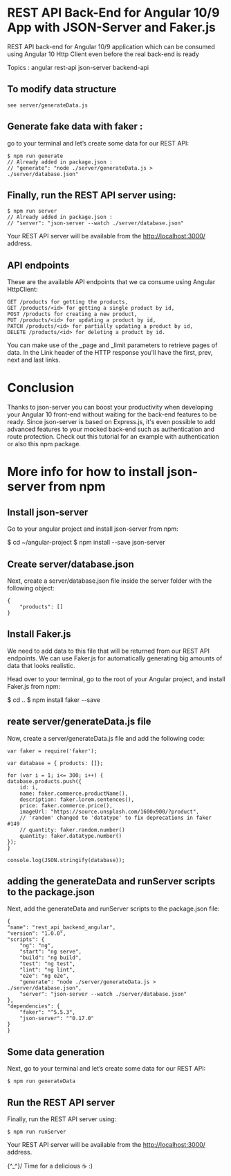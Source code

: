 # REST API Back-End for Angular 10/9 App with JSON-Server and Faker.js
REST API back-end for Angular 10/9 application which can be consumed using Angular 10 Http Client even before the real back-end is ready

Topics : angular rest-api json-server backend-api


## To modify data structure
    see server/generateData.js

## Generate fake data with faker :
go to your terminal and let’s create some data for our REST API:

    $ npm run generate
    // Already added in package.json :
    // "generate": "node ./server/generateData.js > ./server/database.json"


## Finally, run the REST API server using:

    $ npm run server
    // Already added in package.json :
    // "server": "json-server --watch ./server/database.json"

Your REST API server will be available from the [http://localhost:3000/](http://localhost:3000/) address.

## API endpoints
These are the available API endpoints that we ca consume using Angular HttpClient:

    GET /products for getting the products,
    GET /products/<id> for getting a single product by id,
    POST /products for creating a new product,
    PUT /products/<id> for updating a product by id,
    PATCH /products/<id> for partially updating a product by id,
    DELETE /products/<id> for deleting a product by id.

You can make use of the _page and _limit parameters to retrieve pages of data. In the Link header of the HTTP response you'll have the first, prev, next and last links.

# Conclusion

Thanks to json-server you can boost your productivity when developing your Angular 10 front-end without waiting for the back-end features to be ready. Since json-server is based on Express.js, it's even possible to add advanced features to your mocked back-end such as authentication and route protection. Check out this tutorial for an example with authentication or also this npm package.


# More info for how to install json-server from npm 

## Install json-server 
Go to your angular project and install json-server from npm:

$ cd ~/angular-project
$ npm install --save json-server

## Create server/database.json
Next, create a server/database.json file inside the server folder with the following object:

    {    
        "products": []
    }

## Install Faker.js
We need to add data to this file that will be returned from our REST API endpoints. We can use Faker.js for automatically generating big amounts of data that looks realistic.

Head over to your terminal, go to the root of your Angular project, and install Faker.js from npm:

$ cd ..
$ npm install faker --save

## reate server/generateData.js file
Now, create a server/generateData.js file and add the following code:

    var faker = require('faker');

    var database = { products: []};

    for (var i = 1; i<= 300; i++) {
    database.products.push({
        id: i,
        name: faker.commerce.productName(),
        description: faker.lorem.sentences(),
        price: faker.commerce.price(),
        imageUrl: "https://source.unsplash.com/1600x900/?product",
        // 'random' changed to 'datatype' to fix deprecations in faker #149
        // quantity: faker.random.number()
        quantity: faker.datatype.number()
    });
    }

    console.log(JSON.stringify(database));

## adding the generateData and runServer scripts to the package.json
Next, add the generateData and runServer scripts to the package.json file:

    {
    "name": "rest_api_backend_angular",
    "version": "1.0.0",
    "scripts": {
        "ng": "ng",
        "start": "ng serve",
        "build": "ng build",
        "test": "ng test",
        "lint": "ng lint",
        "e2e": "ng e2e",
        "generate": "node ./server/generateData.js > ./server/database.json",
        "server": "json-server --watch ./server/database.json"
    },
    "dependencies": {
        "faker": "^5.5.3",
        "json-server": "^0.17.0"
    }
    }

## Some data generation
Next, go to your terminal and let’s create some data for our REST API:

    $ npm run generateData

## Run the REST API server
Finally, run the REST API server using:

    $ npm run runServer

Your REST API server will be available from the [http://localhost:3000/](http://localhost:3000/) address.

\{^_^}/  Time for a delicious :coffee: :)